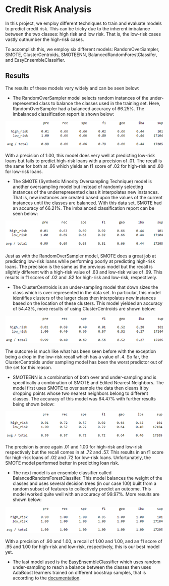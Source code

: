 # Credit Risk Analysis
In this project, we employ different techniques to train and evaluate models to predict credit risk. This can be tricky due to the inherent imbalance between the two classes: high risk and low risk. That is, the low-risk cases vastly outnumber the high-risk cases. 

To accomplish this, we employ six different models: RandomOverSampler, SMOTE, ClusterCentroids, SMOTEENN, BalancedRandomForestClassifer, and EasyEnsembleClassifier.

## Results
The results of these models vary widely and can be seen below:

* The RandomOverSampler model selects random instances of the under-represented class to balance the classes used in the training set. Here, RandomOverSampler had a balanced accuracy of 66.25%. The imbalanced classification report is shown below:

![]( https://github.com/thomasstvr/Credit_Risk_Analysis/blob/main/Resources/RandomOversampler.png)

With a precision of 1.00, this model does very well at predicting low-risk loans but fails to predict high-risk loans with a precision of .01. The recall is the same for both at .66 which yields an f1 score of .02 for high-risk and .80 for low-risk loans.

* The SMOTE (Synthetic Minority Oversampling Technique) model is another oversampling model but instead of randomly selecting instances of the underrepresented class it interpolates new instances. That is, new instances are created based upon the values of the current instances until the classes are balanced. With this data set, SMOTE had an accuracy of 66.21%. The imbalanced classification report can be seen below:

![]( https://github.com/thomasstvr/Credit_Risk_Analysis/blob/main/Resources/SMOTE.png)

Just as with the RandomOverSampler model, SMOTE does a great job at predicting low-risk loans while performing poorly at predicting high-risk loans. The precision is the same as the previous model but the recall is slightly different with a high-risk value of .63 and low-risk value of .69. This results in f1 scores of .02 and .82 for high-risk and low-risk, respectively.

* The ClusterCentroids is an under-sampling model that down sizes the class which is over represented in the data set. In particular, this model identifies clusters of the larger class then interpolates new instances based on the location of these clusters. This model yielded an accuracy of 54.43%, more results of using ClusterCentroids are shown below:

![]( https://github.com/thomasstvr/Credit_Risk_Analysis/blob/main/Resources/ClusterCentroids.png)

The outcome is much like what has been seen before with the exception being a drop in the low-risk recall which has a value of .4. So far, the ClusterCentroids under sampling model has been the worst predictor out of the set for this reason. 

* SMOTEENN is a combination of both over and under-sampling and is specifically a combination of SMOTE and Edited Nearest Neighbors. The model first uses SMOTE to over sample the data then cleans it by dropping points whose two nearest neighbors belong to different classes. The accuracy of this model was 64.47% with further results being shown below:

![]( https://github.com/thomasstvr/Credit_Risk_Analysis/blob/main/Resources/SMOTEENN.png)

The precision is once again .01 and 1.00 for high-risk and low-risk respectively but the recall comes in at .72 and .57. This results in an f1 score for high-risk loans of .02 and .72 for low-risk loans. Unfortunately, the SMOTE model performed better in predicting loan risk.

* The next model is an ensemble classifier called BalancedRandomForestClassifer. This model balances the weight of the classes and uses several decision trees (in our case 100) built from a random subset of features to collectively predict an outcome. This model worked quite well with an accuracy of 99.97%. More results are shown below:

![]( https://github.com/thomasstvr/Credit_Risk_Analysis/blob/main/Resources/BalancedRandomForestClassifier.png)

With a precision of .90 and 1.00, a recall of 1.00 and 1.00, and an f1 score of .95 and 1.00 for high-risk and low-risk, respectively, this is our best model yet.

* The last model used is the EasyEnsembleClassifier which uses random under-sampling to reach a balance between the classes then uses AdaBoost learners trained on different boostrap samples, that is according to the [documentation]( https://imbalanced-learn.org/stable/references/generated/imblearn.ensemble.EasyEnsembleClassifier.html). 
